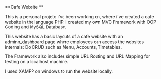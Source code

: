 **Cafe Website
**

This is a personal projetc i've been working on, where i've created a cafe website in the language PHP.
I created my own MVC Framework with OOP Coding and MySQL Database.

This website has a basic layouts of a cafe website with an adminn_dashboard page where employees can access the websites internals:
Do CRUD such as Menu, Accounts, Timetables.

The Framework also includes simple URL Routing and URL Mapping for testing on a localhost machine.

I used XAMPP on windows to run the website locally. 
